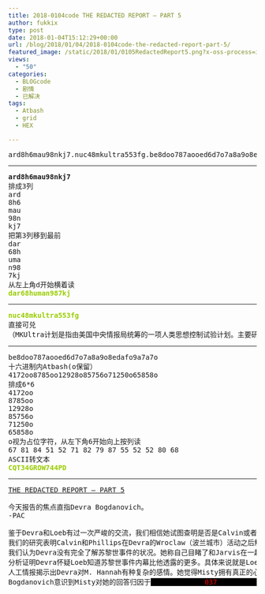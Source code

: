 ```yaml
---
title: 2018-0104code THE REDACTED REPORT – PART 5
author: fukkix
type: post
date: 2018-01-04T15:12:29+00:00
url: /blog/2018/01/04/2018-0104code-the-redacted-report-part-5/
featured_image: /static/2018/01/0105RedactedReport5.png?x-oss-process=image/resize,m_fill,w_700,h_220
views:
  - "50"
categories:
  - BLOGcode
  - 剧情
  - 已解决
tags:
  - Atbash
  - grid
  - HEX

---
```

<pre>ard8h6mau98nkj7.nuc48mkultra553fg.be8doo787aooed6d7o7a8a9o8edafo9a7a7o<!--more--></pre>

* * *

<pre><strong>ard8h6mau98nkj7
</strong>排成3列
ard
8h6
mau
98n
kj7
把第3列移到最前
dar
68h
uma
n98
7kj
从左上角d开始横着读<strong>
<span style="color: #99cc00;">dar68human987kj</span></strong></pre>

* * *

<pre><strong><span style="color: #99cc00;">nuc48mkultra553fg</span>
</strong>直接可兑
（MKUltra计划是指由美国中央情报局统筹的一项人类思想控制试验计划。主要研究人类大脑的潜能控制，使用生物制剂还有药物观察对人脑的影响，军方目的是制定一个大脑控制系统，可对重点目标进行斩首。计划涉及许多非法活动，特别是以不知情的<a title="美国" href="https://zh.wikipedia.org/wiki/%E7%BE%8E%E5%9B%BD">美国</a>和<a title="加拿大" href="https://zh.wikipedia.org/wiki/%E5%8A%A0%E6%8B%BF%E5%A4%A7">加拿大</a>公民作实验对象，引起有关合法性的争议。）</pre>

* * *

<pre>be8doo787aooed6d7o7a8a9o8edafo9a7a7o
十六进制内Atbash(o保留）
4172oo8785oo12928o85756o71250o65858o
排成6*6
4172oo
8785oo
12928o
85756o
71250o
65858o
o视为占位字符，从左下角6开始向上按列读
67 81 84 51 52 71 82 79 87 55 52 52 80 68
ASCII转文本
<span style="color: #99cc00;"><strong>CQT34GROW744PD</strong></span></pre>

* * *

<pre><a href="http://investigate.ingress.com/2018/01/04/the-redacted-report-part-5/">THE REDACTED REPORT – PART 5</a>

今天报告的焦点直指Devra Bogdanovich。
-PAC

鉴于Devra和Loeb有过一次严峻的交流，我们相信她试图查明是否是Calvin或者ADA是下令苏黎世暗杀的主谋。Devra认为自己才是真正目标，其他人的死亡是因为被误认为是她。
我们的研究表明Calvin和Phillips在Devra的Wroclaw（波兰城市）活动之后解除了她访问NIA文件的权限，从而有效地把她隔离在所有当前研究之外。据了解，当Calvin和Phillips被杀的时候，Devra<span style="background-color: black; color: black;">000000000000<span style="color: #ff0000;">029</span>000000000000000</span>.我们正在调查这个机制。
我们认为Devra没有完全了解苏黎世事件的状况。她称自己目睹了和Jarvis在一起的女性被枪杀的全过程。她没有向我们的情报调查员透露Acolyte和<span style="background-color: black; color: black;">0000000000<span style="color: #ff0000;">030</span>000000000</span>，然而，Devra断言Acolyte出现在旧金山是跟<span style="background-color: black; color: black;">00<span style="color: #ff0000;">031</span>00</span>有关。她觉得最初的<span style="background-color: black; color: black;">000000000<span style="color: #ff0000;">032</span>00000000000</span>可以作为13MAGNUS的轮回腔室。
分析证明Devra怀疑Loeb知道苏黎世事件内幕比他透露的更多。具体来说就是Loeb知道<span style="background-color: black; color: black;">000000000<span style="color: #ff0000;">033</span>0000000000</span>和第二个受害者的真实身份。他和一个<span style="background-color: black; color: black;">0000000<span style="color: #ff0000;">034</span>00000000</span>的关系（在ADA的发展过程中）是Loeb参与以及意识到当时事件的核心。Loeb承认了是他提供给Calvin<span style="background-color: black; color: black;">000000000000000<span style="color: #ff0000;">035</span>0000000000000000</span>
人工情报揭示出Devra对M. Hannah有种复杂的感情。她觉得Misty拥有真正的心灵意念能力并能用这技能和外源实体交流。这导致她的怀疑和嫉妒：怀疑是因为Devra不信任外源之力，嫉妒则是因为Devra穷尽一生都在追逐<span style="background-color: black; color: black;">000<span style="color: #ff0000;">036</span>0000</span>而Misty毫不费力就做到了。
Bogdanovich意识到Misty对她的回答归因于<span style="background-color: black; color: black;">0000000000000<span style="color: #ff0000;">037</span>000000000000</span>.</pre>